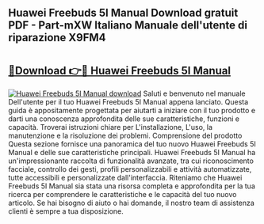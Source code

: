 ## Huawei Freebuds 5I Manual Download gratuit PDF - Part-mXW Italiano Manuale dell'utente di riparazione X9FM4

# <h2><a href="http://dfd7dvk.blite.top/?on=Huawei+Freebuds+5I+Manual">🔗Download 👉🔴 Huawei Freebuds 5I Manual</a></h2>

[![Huawei Freebuds 5I Manual download](https://i.imgur.com/lujVjoI.png)](http://dfd7dvk.blite.top/?on=Huawei+Freebuds+5I+Manual)
Saluti e benvenuto nel manuale Dell'utente per il tuo Huawei Freebuds 5I Manual appena lanciato. Questa guida è appositamente progettata per aiutarti a iniziare con il tuo prodotto e darti una conoscenza approfondita delle sue caratteristiche, funzioni e capacità. Troverai istruzioni chiare per L'installazione, L'uso, la manutenzione e la risoluzione dei problemi. Comprensione del prodotto Questa sezione fornisce una panoramica del tuo nuovo Huawei Freebuds 5I Manual e delle sue caratteristiche principali. Huawei Freebuds 5I Manual ha un'impressionante raccolta di funzionalità avanzate, tra cui riconoscimento facciale, controllo dei gesti, profili personalizzabili e attività automatizzate, tutte accessibili e personalizzate dall'interfaccia. Riteniamo che Huawei Freebuds 5I Manual sia stata una risorsa completa e approfondita per la tua ricerca per comprendere le caratteristiche e le capacità del tuo nuovo articolo. Se hai bisogno di aiuto o hai domande, il nostro team di assistenza clienti è sempre a tua disposizione.
